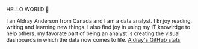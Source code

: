 HELLO WORLD 👋

I an Aldray Anderson from Canada and I am a data analyst. I Enjoy reading, writing and learning new things. I also find joy in using my IT knowlrdge to help others. my favorate part of being an analyst is creating the visual dashboards in which the data now comes to life.
[Aldray's GitHub stats](https://github-readme-stats.vercel.app/api?username=AldrayAnderson&theme=dark&show_icons=true)
